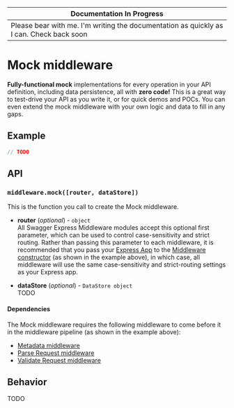 | Documentation In Progress |
|---------------------------|
| Please bear with me.  I'm writing the documentation as quickly as I can.  Check back soon

Mock middleware
============================
__Fully-functional mock__ implementations for every operation in your API definition, including data persistence, all with __zero code!__  This is a great way to test-drive your API as you write it, or for quick demos and POCs.  You can even extend the mock middleware with your own logic and data to fill in any gaps.


Example
--------------------------
````javascript
// TODO
````


API
--------------------------
### `middleware.mock([router, dataStore])`
This is the function you call to create the Mock middleware.

* __router__ (_optional_) - `object`<br>
All Swagger Express Middleware modules accept this optional first parameter, which can be used to control case-sensitivity and strict routing. Rather than passing this parameter to each middleware, it is recommended that you pass your [Express App](http://expressjs.com/4x/api.html#application) to the [Middleware constructor](README.md#createmiddleware-function) (as shown in the example above), in which case, all middleware will use the same case-sensitivity and strict-routing settings as your Express app.

* __dataStore__ (_optional_) - `DataStore object`<br>
TODO

#### Dependencies
The Mock middleware requires the following middleware to come before it in the middleware pipeline (as shown in the example above):

* [Metadata middleware](metadata.md)
* [Parse Request middleware](parseRequest.md)
* [Validate Request middleware](validateRequest.md)


Behavior
--------------------------
TODO

